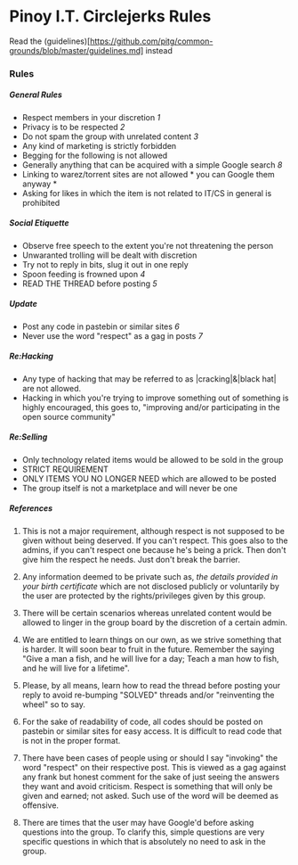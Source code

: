# Pinoy I.T. Circlejerks Rules
Read the (guidelines)[https://github.com/pitg/common-grounds/blob/master/guidelines.md] instead

### Rules

##### General Rules
* Respect members in your discretion *1*
* Privacy is to be respected *2*
* Do not spam the group with unrelated content *3*
* Any kind of marketing is strictly forbidden
* Begging for the following is not allowed
* Generally anything that can be acquired with a simple Google search *8*
* Linking to warez/torrent sites are not allowed * you can Google them anyway *
* Asking for likes in which the item is not related to IT/CS in general is prohibited

##### Social Etiquette
* Observe free speech to the extent you're not threatening the person
* Unwaranted trolling will be dealt with discretion
* Try not to reply in bits, slug it out in one reply
* Spoon feeding is frowned upon *4*
* READ THE THREAD before posting *5*

##### Update
* Post any code in pastebin or similar sites *6*
* Never use the word "respect" as a gag in posts *7*

##### Re:Hacking
* Any type of hacking that may be referred to as |cracking|&|black hat| are not allowed.
* Hacking in which you're trying to improve something out of something is highly encouraged, this goes to, "improving and/or participating in the open source community"

##### Re:Selling
* Only technology related items would be allowed to be sold in the group
* STRICT REQUIREMENT
* ONLY ITEMS YOU NO LONGER NEED which are allowed to be posted
* The group itself is not a marketplace and will never be one

##### References
1. This is not a major requirement, although respect is not supposed to be given without being deserved. If you can't respect. This goes also to the admins, if you can't respect one because he's being a prick. Then don't give him the respect he needs. Just don't break the barrier.

2. Any information deemed to be private such as, *the details provided in your birth certificate* which are not disclosed publicly or voluntarily by the user are protected by the rights/privileges given by this group.

3. There will be certain scenarios whereas unrelated content would be allowed to linger in the group board by the discretion of a certain admin.

4. We are entitled to learn things on our own, as we strive something that is harder.  It will soon bear to fruit in the future. Remember the saying "Give a man a fish, and he will live for a day; Teach a man how to fish, and he will live for a lifetime".

5. Please, by all means, learn how to read the thread before posting your reply to avoid re-bumping "SOLVED" threads and/or "reinventing the wheel" so to say.

6. For the sake of readability of code, all codes should be posted on pastebin or similar sites for easy access.  It is difficult to read code that is not in the proper format.

7. There have been cases of people using or should I say "invoking" the word "respect" on their respective post.  This is viewed as a gag against any frank but honest comment for the sake of just seeing the answers they want and avoid criticism.  Respect is something that will only be given and earned; not asked. Such use of the word will be deemed as offensive. 

8. There are times that the user may have Google'd before asking questions into the group. To clarify this, simple questions are very specific questions in which that is absolutely no need to ask in the group.
